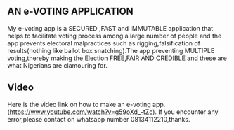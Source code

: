 ##  AN e-VOTING APPLICATION
My e-voting app is a SECURED  ,FAST and IMMUTABLE  application that helps to facilitate voting process among a large number of people and the app prevents electoral malpractices such as rigging,falsification of results(nothing like ballot box snatching).The app preventing MULTIPLE voting,thereby making the Election FREE,FAIR AND CREDIBLE and these are what Nigerians are clamouring for.

## Video
Here is the video link on how to make an e-voting app.(https://www.youtube.com/watch?v=g59oXd_-tZc). If you encounter any error,please contact on whatsapp number 08134112210,thanks.






